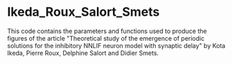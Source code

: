 # Ikeda_Roux_Salort_Smets
This code contains the parameters and functions used to produce the figures of the article "Theoretical study of the emergence of periodic solutions for the inhibitory NNLIF neuron model with synaptic delay" by Kota Ikeda, Pierre Roux, Delphine Salort and Didier Smets.
